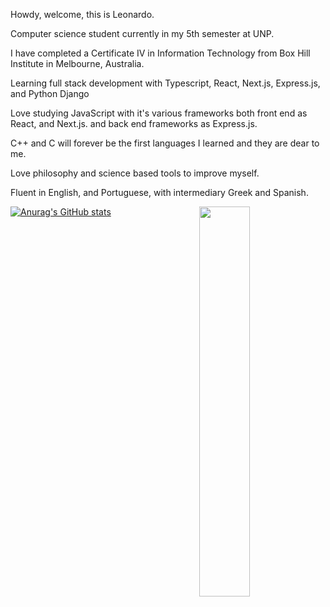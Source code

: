 Howdy, welcome, this is Leonardo.

Computer science student currently in my 5th semester at UNP. 

I have completed a Certificate IV in Information Technology from Box Hill Institute in Melbourne, Australia.

Learning full stack development with Typescript, React, Next.js, Express.js, and Python Django

Love studying JavaScript with it's various frameworks both front end as React, and Next.js. and back end frameworks as Express.js.

C++ and C will forever be the first languages I learned and they are dear to me.



Love philosophy and science based tools to improve myself.

Fluent in English, and Portuguese, with intermediary Greek and Spanish.

<img align="right" width="40%" height="40%"  src="https://img.freepik.com/premium-vector/programmer-with-code-cat-book-coffee-vector-clip-art-illustration_138676-92.jpg?w=2000">



[![Anurag's GitHub stats](https://github-readme-stats.vercel.app/api?username=leonardodiasc)](https://github.com/leonardodiasc/github-readme-stats)
